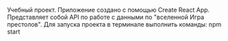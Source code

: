 Учебный проект.
Приложение создано с помощью Create React App.
Представляет собой API по работе с данными по "вселенной Игра престолов".
Для запуска проекта в терминале выполнить команды:
npm start 
